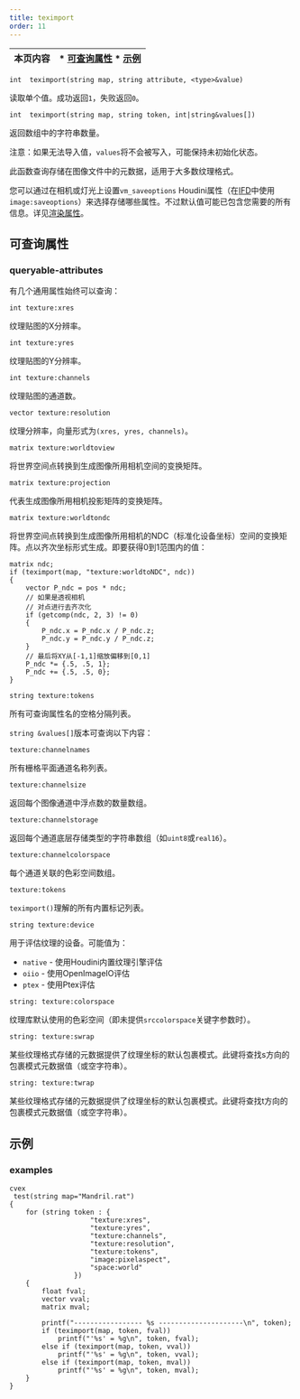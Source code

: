 ```yaml
---
title: teximport
order: 11
---
```

| 本页内容 | * [可查询属性](#queryable-attributes) * [示例](#examples) |
| --- | --- |

`int  teximport(string map, string attribute, <type>&value)`

读取单个值。成功返回`1`，失败返回`0`。

`int  teximport(string map, string token, int|string&values[])`

返回数组中的字符串数量。

注意：如果无法导入值，`values`将不会被写入，可能保持未初始化状态。

此函数查询存储在图像文件中的元数据，适用于大多数纹理格式。

您可以通过在相机或灯光上设置`vm_saveoptions` Houdini属性（在[IFD](../../render/ifd.html)中使用`image:saveoptions`）来选择存储哪些属性。不过默认值可能已包含您需要的所有信息。详见[渲染属性](../../props/index.html "属性让您可以设置灵活强大的渲染、着色、灯光和相机参数层级结构")。

## 可查询属性

### queryable-attributes

有几个通用属性始终可以查询：

`int texture:xres`

纹理贴图的X分辨率。

`int texture:yres`

纹理贴图的Y分辨率。

`int texture:channels`

纹理贴图的通道数。

`vector texture:resolution`

纹理分辨率，向量形式为`(xres, yres, channels)`。

`matrix texture:worldtoview`

将世界空间点转换到生成图像所用相机空间的变换矩阵。

`matrix texture:projection`

代表生成图像所用相机投影矩阵的变换矩阵。

`matrix texture:worldtondc`

将世界空间点转换到生成图像所用相机的NDC（标准化设备坐标）空间的变换矩阵。点以齐次坐标形式生成。即要获得0到1范围内的值：

```vex
matrix ndc;
if (teximport(map, "texture:worldtoNDC", ndc))
{
    vector P_ndc = pos * ndc;
    // 如果是透视相机
    // 对点进行去齐次化
    if (getcomp(ndc, 2, 3) != 0)
    {
        P_ndc.x = P_ndc.x / P_ndc.z;
        P_ndc.y = P_ndc.y / P_ndc.z;
    }
    // 最后将XY从[-1,1]缩放偏移到[0,1]
    P_ndc *= {.5, .5, 1};
    P_ndc += {.5, .5, 0};
}
```

`string texture:tokens`

所有可查询属性名的空格分隔列表。

`string &values[]`版本可查询以下内容：

`texture:channelnames`

所有栅格平面通道名称列表。

`texture:channelsize`

返回每个图像通道中浮点数的数量数组。

`texture:channelstorage`

返回每个通道底层存储类型的字符串数组（如`uint8`或`real16`）。

`texture:channelcolorspace`

每个通道关联的色彩空间数组。

`texture:tokens`

`teximport()`理解的所有内置标记列表。

`string texture:device`

用于评估纹理的设备。可能值为：

- `native` - 使用Houdini内置纹理引擎评估
- `oiio` - 使用OpenImageIO评估
- `ptex` - 使用Ptex评估

`string: texture:colorspace`

纹理库默认使用的色彩空间（即未提供`srccolorspace`关键字参数时）。

`string: texture:swrap`

某些纹理格式存储的元数据提供了纹理坐标的默认包裹模式。此键将查找s方向的包裹模式元数据值（或空字符串）。

`string: texture:twrap`

某些纹理格式存储的元数据提供了纹理坐标的默认包裹模式。此键将查找t方向的包裹模式元数据值（或空字符串）。

## 示例

### examples

```vex
cvex
 test(string map="Mandril.rat")
{
    for (string token : {
                    "texture:xres",
                    "texture:yres",
                    "texture:channels",
                    "texture:resolution",
                    "texture:tokens",
                    "image:pixelaspect",
                    "space:world"
                })
    {
        float fval;
        vector vval;
        matrix mval;

        printf("----------------- %s ---------------------\n", token);
        if (teximport(map, token, fval))
            printf("'%s' = %g\n", token, fval);
        else if (teximport(map, token, vval))
            printf("'%s' = %g\n", token, vval);
        else if (teximport(map, token, mval))
            printf("'%s' = %g\n", token, mval);
    }
}
```